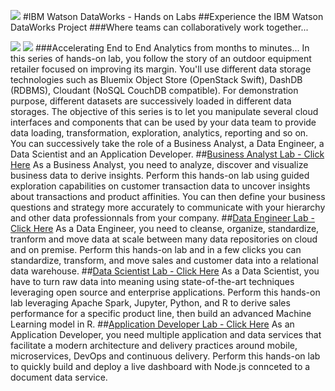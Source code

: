 [<img src="https://github.com/hatv/dataworks/raw/master/media/IBMBizCo.jpg">](http://www.ibm.com/fr/businessconnect/)
#IBM Watson DataWorks - Hands on Labs
##Experience the IBM Watson DataWorks Project
###Where teams can collaboratively work together...

[<img src="https://github.com/hatv/dataworks/raw/master/media/team.png">](https://github.com/hatv/dataworks/)
[<img src="https://github.com/hatv/dataworks/raw/master/media/workflow.png">](https://github.com/hatv/dataworks/)
###Accelerating End to End Analytics from months to minutes...
In this series of hands-on lab, you follow the story of an outdoor equipment retailer focused on improving its margin.
You'll use different data storage technologies such as Bluemix Object Store (OpenStack Swift), DashDB (RDBMS), Cloudant (NoSQL CouchDB compatible).
For demonstration purpose, different datasets are successively loaded in different data storages.
The objective of this series is to let you manipulate several cloud interfaces and components that can be used by your data team to provide data loading, transformation, exploration, analytics, reporting and so on.
You can successively take the role of a Business Analyst, a Data Engineer, a Data Scientist and an Application Developer.
##[Business Analyst Lab - Click Here](https://github.com/hatv/dataworks/raw/master/businessanalyst/)
As a Business Analyst, you need to analyze, discover and visualize business data to derive insights.
Perform this hands-on lab using guided exploration capabilities on customer transaction data to uncover insights about transactions and product affinities. You can then define your business questions and strategy more accurately to communicate with your hierarchy and other data professionnals from your company.
##[Data Engineer Lab - Click Here](https://github.com/hatv/dataworks/raw/master/dataengineer/)
As a Data Engineer, you need to cleanse, organize, standardize, tranform and move data at scale between many data repositories on cloud and on premise.
Perform this hands-on lab and in a few clicks you can standardize, transform, and move sales and customer data into a relational data warehouse.
##[Data Scientist Lab - Click Here](https://github.com/hatv/dataworks/raw/master/datascientist/)
As a Data Scientist, you have to turn raw data into meaning using state-of-the-art techniques leveraging open source and enterprise applications. Perform this hands-on lab leveraging Apache Spark, Jupyter, Python, and R to derive sales performance for a specific product line, then build an advanced Machine Learning model in R.
##[Application Developer Lab - Click Here](https://github.com/hatv/dataworks/raw/master/appdeveloper/)
As an Application Developer, you need multiple application and data services that facilitate a modern architecture and delivery practices around mobile, microservices, DevOps and continuous delivery. Perform this hands-on lab to quickly build and deploy a live dashboard with Node.js connceted to a document data service.


